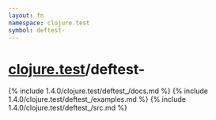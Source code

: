```yaml
---
layout: fn
namespace: clojure.test
symbol: deftest-
---
```


# [clojure.test](../)/deftest-

{% include 1.4.0/clojure.test/deftest_/docs.md %}
{% include 1.4.0/clojure.test/deftest_/examples.md %}
{% include 1.4.0/clojure.test/deftest_/src.md %}


